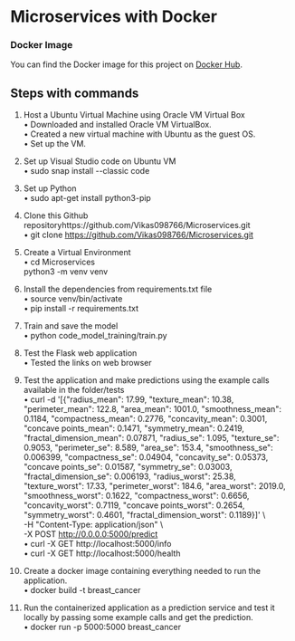 # Microservices with Docker

### Docker Image

You can find the Docker image for this project on [Docker Hub](https://hub.docker.com/r/neelamdeka20/breast_cancer/).

## Steps with commands

1.	Host a Ubuntu Virtual Machine using Oracle VM Virtual Box  
  •	Downloaded and installed Oracle VM VirtualBox.  
 	•	Created a new virtual machine with Ubuntu as the guest OS.  
 	•	Set up the VM.  
 
2.	Set up Visual Studio code on Ubuntu VM  
  •	sudo snap install --classic code

3.	Set up Python  
  •	sudo apt-get install python3-pip
 
4.	Clone this Github repositoryhttps://github.com/Vikas098766/Microservices.git  
  •	git clone https://github.com/Vikas098766/Microservices.git

5.	Create a Virtual Environment  
  •	cd Microservices  
  python3 -m venv venv
 
6.	Install the dependencies from requirements.txt file   
  •	source venv/bin/activate  
 	•	pip install -r requirements.txt

7.	Train and save the model  
  •	python code_model_training/train.py
 
8.	Test the Flask web application  
  •	Tested the links on web browser

9.	Test the application and make predictions using the example calls available in the folder/tests  
  •	curl -d '[{"radius_mean": 17.99, "texture_mean": 10.38, "perimeter_mean": 122.8, "area_mean": 1001.0, "smoothness_mean": 0.1184, "compactness_mean": 0.2776, "concavity_mean": 0.3001, "concave points_mean": 0.1471, "symmetry_mean": 0.2419, "fractal_dimension_mean": 0.07871, "radius_se": 1.095, "texture_se": 0.9053, "perimeter_se": 8.589, "area_se": 153.4, "smoothness_se": 0.006399, "compactness_se": 0.04904, "concavity_se": 0.05373, "concave points_se": 0.01587, "symmetry_se": 0.03003, "fractal_dimension_se": 0.006193, "radius_worst": 25.38, "texture_worst": 17.33, "perimeter_worst": 184.6, "area_worst": 2019.0, "smoothness_worst": 0.1622, "compactness_worst": 0.6656, "concavity_worst": 0.7119, "concave points_worst": 0.2654, "symmetry_worst": 0.4601, "fractal_dimension_worst": 0.1189}]' \  
     -H "Content-Type: application/json" \  
    -X POST http://0.0.0.0:5000/predict  
 	•	curl -X GET http://localhost:5000/info  
 	•	curl -X GET http://localhost:5000/health

10.	Create a docker image containing everything needed to run the application.  
  •	docker build -t breast_cancer

11.	Run the containerized application as a prediction service and test it locally by passing some example calls and get the prediction.  
  •	docker run -p 5000:5000 breast_cancer
 
 
